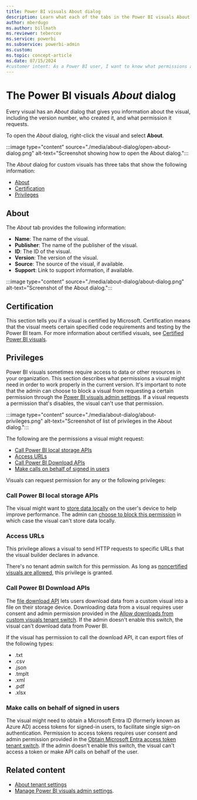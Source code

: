 ```yaml
---
title: Power BI visuals About dialog
description: Learn what each of the tabs in the Power BI visuals About dialog describes and what each permission setting does.
author: mberdugo
ms.author: billmath
ms.reviewer: tebercov 
ms.service: powerbi
ms.subservice: powerbi-admin
ms.custom:
ms.topic: concept-article
ms.date: 07/15/2024
#customer intent: As a Power BI user, I want to know what permissions a visual requests so that I can make an informed decision about using it.
---
```


# The Power BI visuals *About* dialog

Every visual has an *About* dialog that gives you information about the visual, including the version number, who created it, and what permission it requests. 

To open the *About* dialog, right-click the visual and select **About**.

:::image type="content" source="./media/about-dialog/open-about-dialog.png" alt-text="Screenshot showing how to open the About dialog.":::

The *About* dialog for custom visuals has three tabs that show the following information:

* [About](#about)
* [Certification](#certification)
* [Privileges](#privileges)

## About

The *About* tab provides the following information:

* **Name**: The name of the visual.
* **Publisher**: The name of the publisher of the visual.
* **ID**: The ID of the visual.
* **Version**: The version of the visual.
* **Source**: The source of the visual, if available.
* **Support**: Link to support information, if available.

:::image type="content" source="./media/about-dialog/about-dialog.png" alt-text="Screenshot of the About dialog.":::

## Certification

This section tells you if a visual is certified by Microsoft. Certification means that the visual meets certain specified code requirements and testing by the Power BI team.
For more information about certified visuals, see [Certified Power BI visuals](./power-bi-custom-visuals-certified.md).

## Privileges

Power BI visuals sometimes require access to data or other resources in your organization. This section describes what permissions a visual might need in order to work properly in the current version.
It's important to note that the admin can choose to block a visual from requesting a certain permission through the [Power BI visuals admin settings](/fabric/admin/organizational-visuals). If a visual requests a permission that's disables, the visual can't use that permission.

:::image type="content" source="./media/about-dialog/about-privileges.png" alt-text="Screenshot of list of privileges in the About dialog.":::

The following are the permissions a visual might request:

* [Call Power BI local storage APIs](#call-power-bi-local-storage-apis)
* [Access URLs](#access-urls)
* [Call Power BI Download APIs](#call-power-bi-download-apis)
* [Make calls on behalf of signed in users](#make-calls-on-behalf-of-signed-in-users)

Visuals can request permission for any or the following privileges:

### Call Power BI local storage APIs

The visual might want to [store data locally](./local-storage.md) on the user's device to help improve performance. The admin can [choose to block this permission](/fabric/admin/organizational-visuals#local-storage) in which case the visual can't store data locally.

### Access URLs

This privilege allows a visual to send HTTP requests to specific URLs that the visual builder declares in advance.

There's no tenant admin switch for this permission. As long as [noncertified visuals are allowed](/fabric/admin/organizational-visuals#certified-power-bi-visuals), this privilege is granted.

### Call Power BI Download APIs

The [file download API](./file-download-api.md) lets users download data from a custom visual into a file on their storage device. Downloading data from a visual requires user consent and admin permission provided in the [Allow downloads from custom visuals tenant switch](/fabric/admin/organizational-visuals#export-data-to-file). If the admin doesn't enable this switch, the visual can't download data from Power BI.

If the visual has permission to call the download API, it can export files of the following types:

* .txt
* .csv
* .json
* .tmplt
* .xml
* .pdf
* .xlsx

### Make calls on behalf of signed in users

The visual might need to obtain a Microsoft Entra ID (formerly known as Azure AD) access tokens for signed-in users, to facilitate single sign-on authentication. Permission to access tokens requires user consent and admin permission provided in the [Obtain Microsoft Entra access token tenant switch](/fabric/admin/organizational-visuals#obtain-microsoft-entra-access-token). If the admin doesn't enable this switch, the visual can't access a token or make API calls on behalf of the user.

## Related content

* [About tenant settings](/fabric/admin/tenant-settings-index)
* [Manage Power BI visuals admin settings](/fabric/admin/organizational-visuals).
